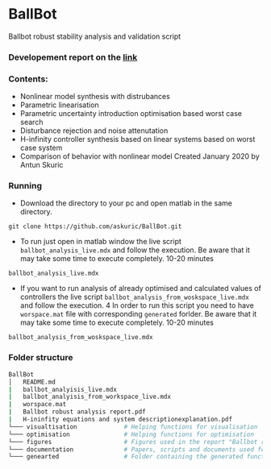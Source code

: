 # BallBot

Ballbot robust stability analysis and validation script

### Developement report on the [link](https://drive.google.com/file/d/173H89YTg0KzFeuuBQUfmOdzcJab17GtW/view?usp=sharing)

### Contents:
- Nonlinear model synthesis with distrubances
- Parametric linearisation 
- Parametric uncertainty introduction
optimisation based worst case search
- Disturbance rejection and noise attenutation
- H-infinity controller synthesis
based on linear systems 
based on worst case system
- Comparison of behavior with nonlinear model
Created January 2020 by Antun Skuric

### Running
- Download the directory to your pc and open matlab in the same directory.
```shell
git clone https://github.com/askuric/BallBot.git
```

- To run just open in matlab window the live script `ballbot_analysis_live.mdx` and follow the execution. 
Be aware that it may take some time to execute completely. 10-20 minutes 
```shell
ballbot_analysis_live.mdx
```

- If you want to run analysis of already optimised and calculated values of controllers the live script `ballbot_analysis_from_woskspace_live.mdx` and follow the execution. 4
In order to run this script you need to have `worspace.mat` file with corresponding `generated` forlder.
Be aware that it may take some time to execute completely. 10-20 minutes 
```shell
ballbot_analysis_from_woskspace_live.mdx
```

### Folder structure
```bash
BallBot
│   README.md  
|   ballbot_analyisis_live.mdx  	                                      # Matlab script running the analysis
|   ballbot_analyisis_from_workspace_live.mdx  	                        # Matlab script running the from mat file `workspace.mat`
|   worspace.mat                                                        # Mat file containing one precalcualted workspace
|   Ballbot robust analysis report.pdf	                                # Project report
|   H-ininfity equations and system descriptionexplanation.pdf	        # H-infinity system representation expalnation
└─── visualtisation 			# Helping functions for visualisation
└─── optimisation   			# Helping functions for optimisation
└─── figures        			# Figures used in the report "Ballbot robust analysis report.pdf"
└─── documentation  			# Papers, scripts and documents used for analysis
└─── genearted      			# Folder containing the generated functions and system model equations - if it doesnt exist it will be created
```
